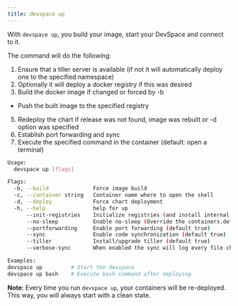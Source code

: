 ```yaml
---
title: devspace up
---
```


With `devspace up`, you build your image, start your DevSpace and connect to it.  

The command will do the following:  

1. Ensure that a tiller server is available (if not it will automatically deploy one to the specified namespace)
2. Optionally it will deploy a docker registry if this was desired
3. Build the docker image if changed or forced by -b
  * Push the built image to the specified registry
5. Redeploy the chart if release was not found, image was rebuilt or -d option was specified
6. Establish port forwarding and sync
7. Execute the specified command in the container (default: open a terminal)

```bash
Usage:
  devspace up [flags]

Flags:
  -b, --build              Force image build
  -c, --container string   Container name where to open the shell
  -d, --deploy             Force chart deployment
  -h, --help               help for up
      --init-registries    Initialize registries (and install internal one) (default true)
      --no-sleep           Enable no-sleep (Override the containers.default.command and containers.default.args values with empty strings)
      --portforwarding     Enable port forwarding (default true)
      --sync               Enable code synchronization (default true)
      --tiller             Install/upgrade tiller (default true)
      --verbose-sync       When enabled the sync will log every file change 

Examples:
devspace up         # Start the devspace
devspace up bash    # Execute bash command after deploying
```

**Note**: Every time you run `devspace up`, your containers will be re-deployed. This way, you will always start with a clean state.
